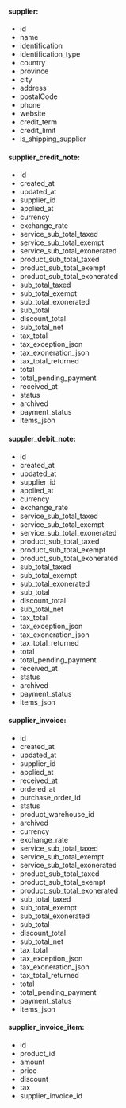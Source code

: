 #### supplier:
* id
* name
* identification
* identification_type
* country
* province
* city
* address
* postalCode
* phone
* website
* credit_term
* credit_limit
* is_shipping_supplier

#### supplier_credit_note:
* Id
* created_at
* updated_at
* supplier_id
* applied_at
* currency
* exchange_rate
* service_sub_total_taxed
* service_sub_total_exempt
* service_sub_total_exonerated
* product_sub_total_taxed
* product_sub_total_exempt
* product_sub_total_exonerated
* sub_total_taxed
* sub_total_exempt
* sub_total_exonerated
* sub_total
* discount_total
* sub_total_net
* tax_total
* tax_exception_json
* tax_exoneration_json
* tax_total_returned
* total
* total_pending_payment
* received_at
* status
* archived
* payment_status
* items_json

#### suppler_debit_note:
* id
* created_at
* updated_at
* supplier_id
* applied_at
* currency
* exchange_rate
* service_sub_total_taxed
* service_sub_total_exempt
* service_sub_total_exonerated
* product_sub_total_taxed
* product_sub_total_exempt
* product_sub_total_exonerated
* sub_total_taxed
* sub_total_exempt
* sub_total_exonerated
* sub_total
* discount_total
* sub_total_net
* tax_total
* tax_exception_json
* tax_exoneration_json
* tax_total_returned
* total
* total_pending_payment
* received_at
* status
* archived
* payment_status
* items_json

#### supplier_invoice:
* id
* created_at
* updated_at
* supplier_id
* applied_at
* received_at
* ordered_at
* purchase_order_id
* status
* product_warehouse_id
* archived
* currency
* exchange_rate
* service_sub_total_taxed
* service_sub_total_exempt
* service_sub_total_exonerated
* product_sub_total_taxed
* product_sub_total_exempt
* product_sub_total_exonerated
* sub_total_taxed
* sub_total_exempt
* sub_total_exonerated
* sub_total
* discount_total
* sub_total_net
* tax_total
* tax_exception_json
* tax_exoneration_json
* tax_total_returned
* total
* total_pending_payment
* payment_status
* items_json

#### supplier_invoice_item:
* id
* product_id
* amount
* price
* discount
* tax
* supplier_invoice_id

